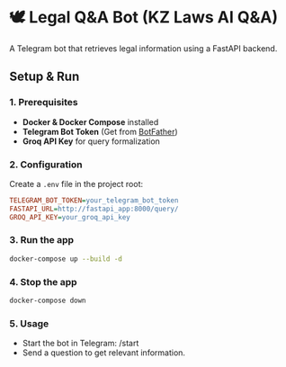 # 🕊️ Legal Q&A Bot (KZ Laws AI Q&A)

A Telegram bot that retrieves legal information using a FastAPI backend.  

## Setup & Run  

### 1️. Prerequisites  
- **Docker & Docker Compose** installed  
- **Telegram Bot Token** (Get from [BotFather](https://t.me/botfather))  
- **Groq API Key** for query formalization  

### 2️. Configuration  

Create a `.env` file in the project root:  

```ini
TELEGRAM_BOT_TOKEN=your_telegram_bot_token  
FASTAPI_URL=http://fastapi_app:8000/query/  
GROQ_API_KEY=your_groq_api_key  
```
### 3️. Run the app

```bash
docker-compose up --build -d
```

### 4. Stop the app

```bash
docker-compose down
```
### 5️. Usage
- Start the bot in Telegram: /start
- Send a question to get relevant information.